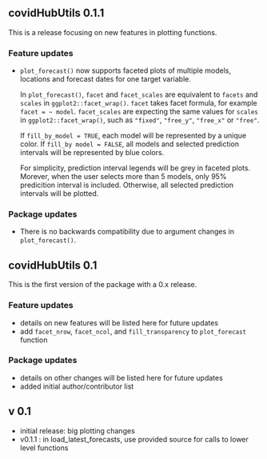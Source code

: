 ## covidHubUtils 0.1.1

This is a release focusing on new features in plotting functions. 

### Feature updates
- `plot_forecast()` now supports faceted plots of multiple models, locations and forecast dates for one target variable. 
  
  In `plot_forecast()`, `facet` and `facet_scales` are equivalent to `facets` and `scales` in `ggplot2::facet_wrap()`. `facet` takes facet formula, for example `facet = ~ model`. `facet_scales` are expecting the same values for `scales` in `ggplot2::facet_wrap()`, such as `"fixed"`, `"free_y"`, `"free_x"` or `"free"`.
  
  If `fill_by_model = TRUE`, each model will be represented by a unique color. If `fill_by model = FALSE`, all models and selected prediction intervals will be represented by blue colors.
  
  For simplicity, prediction interval legends will be grey in faceted plots. Morever, when the user selects more than 5 models, only 95% predicition interval is included. Otherwise, all selected prediction intervals will be plotted. 
  
### Package updates
- There is no backwards compatibility due to argument changes in `plot_forecast()`.
  
## covidHubUtils 0.1

This is the first version of the package with a 0.x release.

### Feature updates
- details on new features will be listed here for future updates
- add `facet_nrow`, `facet_ncol`, and `fill_transparency` to `plot_forecast` function

### Package updates
- details on other changes will be listed here for future updates
- added initial author/contributor list

## v 0.1
 - initial release: big plotting changes
 - v0.1.1 : in load_latest_forecasts, use provided source for calls to lower level functions
